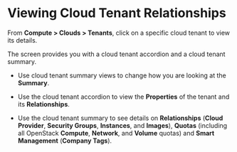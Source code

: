 # Viewing Cloud Tenant Relationships

From **Compute > Clouds > Tenants**, click on a specific cloud tenant
to view its details.

The screen provides you with a cloud tenant accordion and a cloud tenant
summary.

  - Use cloud tenant summary views to change how you are looking at the
    **Summary**.

  - Use the cloud tenant accordion to view the **Properties** of the
    tenant and its **Relationships**.

  - Use the cloud tenant summary to see details on **Relationships**
    (**Cloud Provider**, **Security Groups**, **Instances**, and
    **Images**), **Quotas** (including all OpenStack **Compute**,
    **Network**, and **Volume** quotas) and **Smart Management**
    (**Company Tags**).
